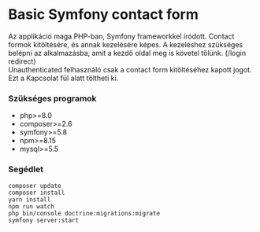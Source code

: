 # Basic Symfony contact form

Az applikáció maga PHP-ban, Symfony frameworkkel íródott.
Contact formok kitöltésére, és annak kezelésére képes.
A kezeléshez szükséges belépni az alkalmazásba,
amit a kezdő oldal meg is követel tőlünk. (/login redirect) <br>
Unauthenticated felhasználó csak a contact form kitöltéséhez kapott jogot. Ezt a Kapcsolat fül alatt töltheti ki.

### Szükséges programok
<ul>
    <li>php>=8.0</li>
    <li>composer>=2.6</li>
    <li>symfony>=5.8</li>
    <li>npm>=8.15</li>
    <li>mysql>=5.5</li>
</ul>

### Segédlet
```composer update``` <br>
```composer install``` <br>
```yarn install``` <br>
```npm run watch``` <br>
```php bin/console doctrine:migrations:migrate``` <br>
```symfony server:start```
